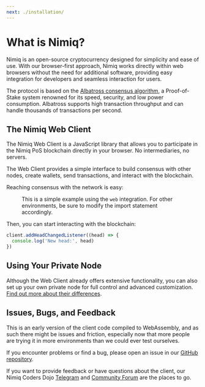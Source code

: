 ```yaml
---
next: ./installation/
---
```


# What is Nimiq?

Nimiq is an open-source cryptocurrency designed for simplicity and ease of use. With our browser-first approach, Nimiq works directly within web browsers without the need for additional software, providing easy integration for developers and seamless interaction for users.

The protocol is based on the [Albatross consensus algorithm](/protocol/index), a Proof-of-Stake system renowned for its speed, security, and low power consumption. Albatross supports high transaction throughput and can handle thousands of transactions per second.

## The Nimiq Web Client

The Nimiq Web Client is a JavaScript library that allows you to participate in the Nimiq PoS blockchain directly in your browser. No intermediaries, no servers.

The Web Client provides a simple interface to build consensus with other nodes, create wallets, send transactions, and interact with the blockchain.

Reaching consensus with the network is easy:

<figure>

<!--@include: ./_demo.web.md-->

<figcaption mt--16 mb-32 op-80 mx-0>

This is a simple example using the `web` integration. For other environments, be sure to modify the import statement accordingly.

</figcaption>

</figure>

Then, you can start interacting with the blockchain:

```js
client.addHeadChangedListener((head) => {
  console.log('New head:', head)
})
```

## Using Your Private Node

Although the Web Client already offers extensive functionality, you can also set up your own private node for full control and advanced customization. [Find out more about their differences](./web-client-vs-rpc.md).

## Issues, Bugs, and Feedback

This is an early version of the client code compiled to WebAssembly, and as such there might be issues and friction, especially now that more people are trying it in more environments than we could ever test ourselves.

If you encounter problems or find a bug, please open an issue in our [GitHub repository](https://github.com/nimiq/core-rs-albatross).

If you want to provide feedback or have questions about the client, our Nimiq Coders Dojo [Telegram](https://t.me/nimiq) and [Community Forum](https://forum.nimiq.community/) are the places to go.
